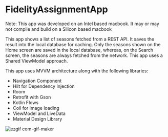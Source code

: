 # FidelityAssignmentApp 

Note: This app was developed on an Intel based macbook. It may or may not compile and build on a Silicon based macbook

This app shows a list of seasons fetched from a REST API. It saves the result into the local database for caching. Only the seasons shown on the Home screen are saved in the local database, whereas, on the Search screen, the seasons are always fetched from the network. This app uses a Shared ViewModel approach. 

This app uses MVVM architecture along with the following libraries:

- Navigation Component
- Hilt for Dependency Injection
- Room
- Retrofit with Gson
- Kotlin Flows
- Coil for image loading
- ViewModel and LiveData
- Material Design Library

![ezgif com-gif-maker](https://user-images.githubusercontent.com/6193968/146120294-18418cb4-c2a9-44ff-bb26-1e287f9fcad2.gif)
